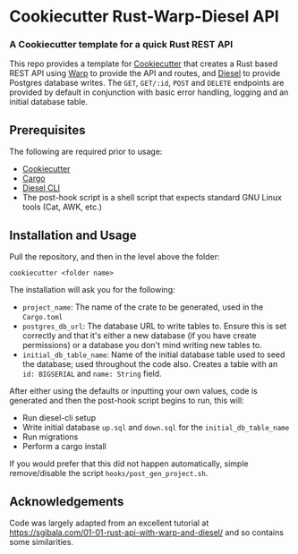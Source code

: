 # Cookiecutter Rust-Warp-Diesel API
### A Cookiecutter template for a quick Rust REST API
This repo provides a template for [Cookiecutter](https://github.com/cookiecutter/cookiecutter) that creates a Rust based REST API using [Warp](https://docs.rs/warp/latest/warp/) to provide the API and routes, and [Diesel](https://diesel.rs/) to provide Postgres database writes. The `GET`, `GET/:id`, `POST` and `DELETE` endpoints are provided by default in conjunction with basic error handling, logging and an initial database table.

## Prerequisites
The following are required prior to usage:
- [Cookiecutter](https://github.com/cookiecutter/cookiecutter)
- [Cargo](https://doc.rust-lang.org/cargo/)
- [Diesel CLI](https://crates.io/crates/diesel_cli)
- The post-hook script is a shell script that expects standard GNU Linux tools (Cat, AWK, etc.)

## Installation and Usage
Pull the repository, and then in the level above the folder:

```
cookiecutter <folder name>
```

The installation will ask you for the following:
- `project_name`: The name of the crate to be generated, used in the `Cargo.toml`
- `postgres_db_url`: The database URL to write tables to. Ensure this is set correctly and that it's either a new database (if you have create permissions) or a database you don't mind writing new tables to.
- `initial_db_table_name`: Name of the initial database table used to seed the database; used throughout the code also. Creates a table with an `id: BIGSERIAL` and `name: String` field.

After either using the defaults or inputting your own values, code is generated and then the post-hook script begins to run, this will:
- Run diesel-cli setup
- Write initial database `up.sql` and `down.sql` for the `initial_db_table_name`
- Run migrations
- Perform a cargo install

If you would prefer that this did not happen automatically, simple remove/disable the script `hooks/post_gen_project.sh`.

## Acknowledgements
Code was largely adapted from an excellent tutorial at https://sgibala.com/01-01-rust-api-with-warp-and-diesel/ and so contains some similarities.